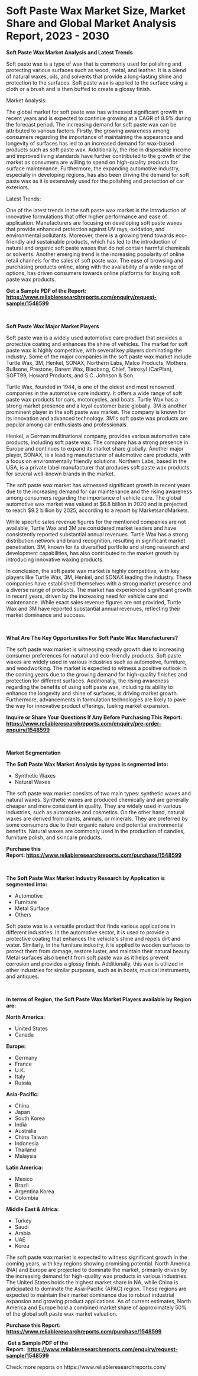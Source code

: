 <p><h1>Soft Paste Wax Market Size, Market Share and Global Market Analysis Report, 2023 - 2030</h1></p><p><strong>Soft Paste Wax Market Analysis and Latest Trends</strong></p>
<p><p>Soft paste wax is a type of wax that is commonly used for polishing and protecting various surfaces such as wood, metal, and leather. It is a blend of natural waxes, oils, and solvents that provide a long-lasting shine and protection to the surfaces. Soft paste wax is applied to the surface using a cloth or a brush and is then buffed to create a glossy finish.</p><p>Market Analysis:</p><p>The global market for soft paste wax has witnessed significant growth in recent years and is expected to continue growing at a CAGR of 8.9% during the forecast period. The increasing demand for soft paste wax can be attributed to various factors. Firstly, the growing awareness among consumers regarding the importance of maintaining the appearance and longevity of surfaces has led to an increased demand for wax-based products such as soft paste wax. Additionally, the rise in disposable income and improved living standards have further contributed to the growth of the market as consumers are willing to spend on high-quality products for surface maintenance. Furthermore, the expanding automotive industry, especially in developing regions, has also been driving the demand for soft paste wax as it is extensively used for the polishing and protection of car exteriors. </p><p>Latest Trends:</p><p>One of the latest trends in the soft paste wax market is the introduction of innovative formulations that offer higher performance and ease of application. Manufacturers are focusing on developing soft paste waxes that provide enhanced protection against UV rays, oxidation, and environmental pollutants. Moreover, there is a growing trend towards eco-friendly and sustainable products, which has led to the introduction of natural and organic soft paste waxes that do not contain harmful chemicals or solvents. Another emerging trend is the increasing popularity of online retail channels for the sales of soft paste wax. The ease of browsing and purchasing products online, along with the availability of a wide range of options, has driven consumers towards online platforms for buying soft paste wax products.</p></p>
<p><strong>Get a Sample PDF of the Report:&nbsp; <a href="https://www.reliableresearchreports.com/enquiry/request-sample/1548599">https://www.reliableresearchreports.com/enquiry/request-sample/1548599</a></strong></p>
<p>&nbsp;</p>
<p><strong>Soft Paste Wax Major Market Players</strong></p>
<p><p>Soft paste wax is a widely used automotive care product that provides a protective coating and enhances the shine of vehicles. The market for soft paste wax is highly competitive, with several key players dominating the industry. Some of the major companies in the soft paste wax market include Turtle Wax, 3M, Henkel, SONAX, Northern Labs, Malco Products, Mothers, Bullsone, Prestone, Darent Wax, Biaobang, Chief, Tetrosyl (CarPlan), SOFT99, Howard Products, and S.C. Johnson & Son.</p><p>Turtle Wax, founded in 1944, is one of the oldest and most renowned companies in the automotive care industry. It offers a wide range of soft paste wax products for cars, motorcycles, and boats. Turtle Wax has a strong market presence and a loyal customer base globally. 3M is another prominent player in the soft paste wax market. The company is known for its innovation and advanced technology. 3M's soft paste wax products are popular among car enthusiasts and professionals.</p><p>Henkel, a German multinational company, provides various automotive care products, including soft paste wax. The company has a strong presence in Europe and continues to expand its market share globally. Another major player, SONAX, is a leading manufacturer of automotive care products, with a focus on environmentally friendly solutions. Northern Labs, based in the USA, is a private label manufacturer that produces soft paste wax products for several well-known brands in the market.</p><p>The soft paste wax market has witnessed significant growth in recent years due to the increasing demand for car maintenance and the rising awareness among consumers regarding the importance of vehicle care. The global automotive wax market was valued at $6.8 billion in 2020 and is projected to reach $9.2 billion by 2025, according to a report by MarketsandMarkets.</p><p>While specific sales revenue figures for the mentioned companies are not available, Turtle Wax and 3M are considered market leaders and have consistently reported substantial annual revenues. Turtle Wax has a strong distribution network and brand recognition, resulting in significant market penetration. 3M, known for its diversified portfolio and strong research and development capabilities, has also contributed to the market growth by introducing innovative waxing products.</p><p>In conclusion, the soft paste wax market is highly competitive, with key players like Turtle Wax, 3M, Henkel, and SONAX leading the industry. These companies have established themselves with a strong market presence and a diverse range of products. The market has experienced significant growth in recent years, driven by the increasing need for vehicle care and maintenance. While exact sales revenue figures are not provided, Turtle Wax and 3M have reported substantial annual revenues, reflecting their market dominance and success.</p></p>
<p>&nbsp;</p>
<p><strong>What Are The Key Opportunities For Soft Paste Wax Manufacturers?</strong></p>
<p><p>The soft paste wax market is witnessing steady growth due to increasing consumer preferences for natural and eco-friendly products. Soft paste waxes are widely used in various industries such as automotive, furniture, and woodworking. The market is expected to witness a positive outlook in the coming years due to the growing demand for high-quality finishes and protection for different surfaces. Additionally, the rising awareness regarding the benefits of using soft paste wax, including its ability to enhance the longevity and shine of surfaces, is driving market growth. Furthermore, advancements in formulation technologies are likely to pave the way for innovative product offerings, fueling market expansion.</p></p>
<p><strong>Inquire or Share Your Questions If Any Before Purchasing This Report: <a href="https://www.reliableresearchreports.com/enquiry/pre-order-enquiry/1548599">https://www.reliableresearchreports.com/enquiry/pre-order-enquiry/1548599</a></strong></p>
<p>&nbsp;</p>
<p><strong>Market Segmentation</strong></p>
<p><strong>The Soft Paste Wax Market Analysis by types is segmented into:</strong></p>
<p><ul><li>Synthetic Waxes</li><li>Natural Waxes</li></ul></p>
<p><p>The soft paste wax market consists of two main types: synthetic waxes and natural waxes. Synthetic waxes are produced chemically and are generally cheaper and more consistent in quality. They are widely used in various industries, such as automotive and cosmetics. On the other hand, natural waxes are derived from plants, animals, or minerals. They are preferred by some consumers due to their organic nature and potential environmental benefits. Natural waxes are commonly used in the production of candles, furniture polish, and skincare products.</p></p>
<p><strong>Purchase this Report:&nbsp;<a href="https://www.reliableresearchreports.com/purchase/1548599">https://www.reliableresearchreports.com/purchase/1548599</a></strong></p>
<p>&nbsp;</p>
<p><strong>The Soft Paste Wax Market Industry Research by Application is segmented into:</strong></p>
<p><ul><li>Automotive</li><li>Furniture</li><li>Metal Surface</li><li>Others</li></ul></p>
<p><p>Soft paste wax is a versatile product that finds various applications in different industries. In the automotive sector, it is used to provide a protective coating that enhances the vehicle's shine and repels dirt and water. Similarly, in the furniture industry, it is applied to wooden surfaces to protect them from damage, restore luster, and maintain their natural beauty. Metal surfaces also benefit from soft paste wax as it helps prevent corrosion and provides a glossy finish. Additionally, this wax is utilized in other industries for similar purposes, such as in boats, musical instruments, and antiques.</p></p>
<p>&nbsp;</p>
<p><strong>In terms of Region, the Soft Paste Wax Market Players available by Region are:</strong></p>
<p>
    <p> <strong> North America: </strong>
        <ul>
            <li>United States</li>
            <li>Canada</li>
        </ul>
        </p> 
    <p> <strong> Europe: </strong>
        <ul>
            <li>Germany</li>
            <li>France</li>
            <li>U.K.</li>
            <li>Italy</li>
            <li>Russia</li>
        </ul>
        </p> 
    <p> <strong> Asia-Pacific: </strong>
        <ul>
            <li>China</li>
            <li>Japan</li>
            <li>South Korea</li>
            <li>India</li>
            <li>Australia</li>
            <li>China Taiwan</li>
            <li>Indonesia</li>
            <li>Thailand</li>
            <li>Malaysia</li>
        </ul>
        </p> 
    <p> <strong> Latin America: </strong>
        <ul>
            <li>Mexico</li>
            <li>Brazil</li>
            <li>Argentina Korea</li>
            <li>Colombia</li>
        </ul>
        </p> 
    <p> <strong> Middle East & Africa: </strong>
        <ul>
            <li>Turkey</li>
            <li>Saudi</li>
            <li>Arabia</li>
            <li>UAE</li>
            <li>Korea</li>
        </ul>
    </p>
    </p>
<p><p>The soft paste wax market is expected to witness significant growth in the coming years, with key regions showing promising potential. North America (NA) and Europe are projected to dominate the market, primarily driven by the increasing demand for high-quality wax products in various industries. The United States holds the highest market share in NA, while China is anticipated to dominate the Asia-Pacific (APAC) region. These regions are expected to maintain their market dominance due to robust industrial expansion and growing product applications. As of current estimates, North America and Europe hold a combined market share of approximately 50% of the global soft paste wax market valuation.</p></p>
<p><strong>Purchase this Report: <a href="https://www.reliableresearchreports.com/purchase/1548599">https://www.reliableresearchreports.com/purchase/1548599</a></strong></p>
<p>&nbsp;<strong>Get a Sample PDF of the Report:&nbsp;&nbsp;<a href="https://www.reliableresearchreports.com/enquiry/request-sample/1548599">https://www.reliableresearchreports.com/enquiry/request-sample/1548599</a></strong></p>
<p><strong></strong></p>
<p>Check more reports on https://www.reliableresearchreports.com/</p>